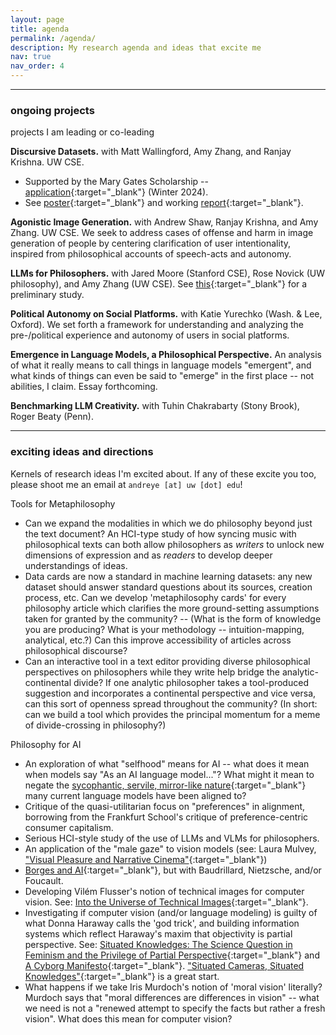 ```yaml
---
layout: page
title: agenda
permalink: /agenda/
description: My research agenda and ideas that excite me
nav: true
nav_order: 4
---
```


---

### ongoing projects
projects I am leading or co-leading

**Discursive Datasets.** with Matt Wallingford, Amy Zhang, and Ranjay Krishna. UW CSE.
- Supported by the Mary Gates Scholarship -- [application](\assets\pdf\mary-gates-essay-discursive-datasets.pdf){:target="_blank"} (Winter 2024).
- See [poster](/assets/pdf/CSE%20582%20Poster.pdf){:target="_blank"} and working [report](/assets/pdf/CSE_582_Final_Report.pdf){:target="_blank"}.

**Agonistic Image Generation.** with Andrew Shaw, Ranjay Krishna, and Amy Zhang. UW CSE.
We seek to address cases of offense and harm in image generation of people by centering clarification of user intentionality, inspired from philosophical accounts of speech-acts and autonomy.

**LLMs for Philosophers.** with Jared Moore (Stanford CSE), Rose Novick (UW philosophy), and Amy Zhang (UW CSE).
See [this](https://arxiv.org/abs/2404.04516){:target="_blank"} for a preliminary study.

**Political Autonomy on Social Platforms.** with Katie Yurechko (Wash. & Lee, Oxford).
We set forth a framework for understanding and analyzing the pre-/political experience and autonomy of users in social platforms.

**Emergence in Language Models, a Philosophical Perspective.**
An analysis of what it really means to call things in language models "emergent", and what kinds of things can even be said to "emerge" in the first place -- not abilities, I claim.
Essay forthcoming.

**Benchmarking LLM Creativity.** with Tuhin Chakrabarty (Stony Brook), Roger Beaty (Penn).

<!-- **Two Roads Diverged... Cross-Boundary Research in LMs.** with Mark Pock (U. of Wa.) and Jared Moore (Stanford).
More coming. -->

<!-- **Historicizing Morality for Language Models.** with Mark Pock (U. of Wa.) and Jared Moore (Stanford).
Taking the geneological method from Nietzsche and Foucault, we further develop the critique in [Talat et al. 2022](https://aclanthology.org/2022.naacl-main.56.pdf){:target="_blank"} through an analysis of moral development and contradiction, and propose alternative approaches for 'modeling morality'.
See: *sources forthcoming.*

**Non-Agential Theory of Meaning.** with Mark Pock (U. of Wa.) and Jared Moore (Stanford).
Many analytic theories of meaning and language require agential constructs such as intentionality or belief, whether implicitly or explicitly.
Borrowing from structuralist and post-structuralist work, we set forth a non-agential theory of meaning, with an application towards Large Language Models.
See: *sources forthcoming.* -->

<!-- ---

### ongoing collaborations
projects I'm happy to be a small part of!

None at the moment. Soon to change... -->

<!-- **Limits of Value Pluralism in Alignment.** Taylor Sorenson (U. of Wa.), Liwei Jiang (U. of Wa.), et al. -->

---

### exciting ideas and directions
Kernels of research ideas I'm excited about.
If any of these excite you too, please shoot me an email at `andreye [at] uw [dot] edu`!

Tools for Metaphilosophy
- Can we expand the modalities in which we do philosophy beyond just the text document? An HCI-type study of how syncing music with philosophical texts can both allow philosophers as *writers* to unlock new dimensions of expression and as *readers* to develop deeper understandings of ideas.
- Data cards are now a standard in machine learning datasets: any new dataset should answer standard questions about its sources, creation process, etc. Can we develop 'metaphilosophy cards' for every philosophy article which clarifies the more ground-setting assumptions taken for granted by the community? -- (What is the form of knowledge you are producing? What is your methodology -- intuition-mapping, analytical, etc.?) Can this improve accessibility of articles across philosophical discourse?
- Can an interactive tool in a text editor providing diverse philosophical perspectives on philosophers while they write help bridge the analytic-continental divide? If one analytic philosopher takes a tool-produced suggestion and incorporates a continental perspective and vice versa, can this sort of openness spread throughout the community? (In short: can we build a tool which provides the principal momentum for a meme of divide-crossing in philosophy?)

Philosophy for AI
- An exploration of what "selfhood" means for AI -- what does it mean when models say "As an AI language model..."? What might it mean to negate the [sycophantic, servile, mirror-like nature](https://arxiv.org/pdf/2402.07350.pdf){:target="_blank"} many current language models have been aligned to?
- Critique of the quasi-utilitarian focus on "preferences" in alignment, borrowing from the Frankfurt School's critique of preference-centric consumer capitalism.
- Serious HCI-style study of the use of LLMs and VLMs for philosophers.
- An application of the "male gaze" to vision models (see: Laura Mulvey, ["Visual Pleasure and Narrative Cinema"](https://www.amherst.edu/system/files/media/1021/Laura%2520Mulvey,%2520Visual%2520Pleasure.pdf){:target="_blank"})
- [Borges and AI](https://arxiv.org/pdf/2310.01425.pdf){:target="_blank"}, but with Baudrillard, Nietzsche, and/or Foucault.
- Developing Vilém Flusser's notion of technical images for computer vision. See: [Into the Universe of Technical Images](https://www.are.na/block/3080997){:target="_blank"}.
- Investigating if computer vision (and/or language modeling) is guilty of what Donna Haraway calls the 'god trick', and building information systems which reflect Haraway's maxim that objectivity is partial perspective. See: [Situated Knowledges: The Science Question in Feminism and the Privilege of Partial Perspective](){:target="_blank"} and [A Cyborg Manifesto](){:target="_blank"}. ["Situated Cameras, Situated Knowledges"](https://arxiv.org/pdf/2307.00064.pdf){:target="_blank"} is a great start.
- What happens if we take Iris Murdoch's notion of 'moral vision' literally? Murdoch says that "moral differences are differences in vision" -- what we need is not a "renewed attempt to specify the facts but rather a fresh vision". What does this mean for computer vision?


